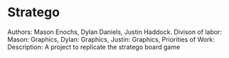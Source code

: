 # Stratego
Authors: Mason Enochs, Dylan Daniels, Justin Haddock.
Divison of labor: 
  Mason: Graphics, 
  Dylan: Graphics, 
  Justin: Graphics, 
Priorities of Work: 
Description: A project to replicate the stratego board game
